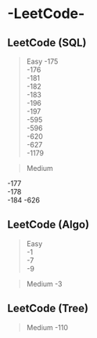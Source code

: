 # -LeetCode-

## LeetCode (SQL)

>Easy
  -175      
  -176      
  -181      
  -182      
  -183      
  -196      
  -197      
  -595      
  -596      
  -620      
  -627      
  -1179
  
>Medium

  -177      
  -178      
  -184
  -626
  
## LeetCode (Algo)

>Easy  
  -1  
  -7  
  -9  

  
>Medium
  -3  
  
  
## LeetCode (Tree)

>Medium
  -110
  
  
